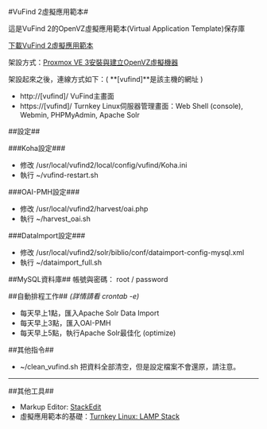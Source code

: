 #VuFind 2虛擬應用範本#

這是VuFind 2的OpenVZ虛擬應用範本(Virtual Application Template)保存庫

[下載VuFind 2虛擬應用範本](http://cloud-disk-2013.dlll.nccu.edu.tw/public.php?service=files&t=abc16758e8b8c4c91538830a4016565b)

架設方式：[Proxmox VE 3安裝與建立OpenVZ虛擬機器](http://pulipuli.blogspot.tw/2013/07/proxmox-ve-3openvz.html)

架設起來之後，連線方式如下：( **[vufind]**是該主機的網址 )
- http://[vufind]/
VuFind主畫面
- https://[vufind]/
Turnkey Linux伺服器管理畫面：Web Shell (console), Webmin, PHPMyAdmin, Apache Solr

##設定##

###Koha設定###
- 修改 /usr/local/vufind2/local/config/vufind/Koha.ini
- 執行 ~/vufind-restart.sh

###OAI-PMH設定###
- 修改 /usr/local/vufind2/harvest/oai.php
- 執行 ~/harvest_oai.sh

###DataImport設定###
- 修改 /usr/local/vufind2/solr/biblio/conf/dataimport-config-mysql.xml
- 執行 ~/dataimport_full.sh

##MySQL資料庫##
帳號與密碼：
root / password

##自動排程工作##
*(詳情請看 crontab -e)*

- 每天早上1點，匯入Apache Solr Data Import
- 每天早上3點，匯入OAI-PMH
- 每天早上5點，執行Apache Solr最佳化 (optimize)

##其他指令##
- ~/clean_vufind.sh
把資料全部清空，但是設定檔案不會還原，請注意。

------
##其他工具##
- Markup Editor: [StackEdit](https://stackedit.io/)
- 虛擬應用範本的基礎：[Turnkey Linux: LAMP Stack](http://www.turnkeylinux.org/lampstack)
